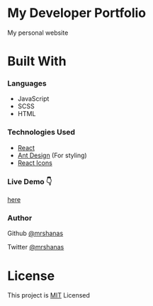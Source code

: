 # My Developer Portfolio

My personal website

# Built With

### Languages

- JavaScript
- SCSS
- HTML

### Technologies Used

- [React](https://reactjs.org)
- [Ant Design](https://ant.design) (For styling)
- [React Icons](https://react-icons.github.io/react-icons/)

### Live Demo 👇

[here](https://shanas.netlify.app)

### Author

Github [@mrshanas](https://github.com/mrshanas)

Twitter [@mrshanas](https://twitter.com/mrshanas)

# License

This project is [MIT](https://github.com/mrshanas/portfolio) Licensed
